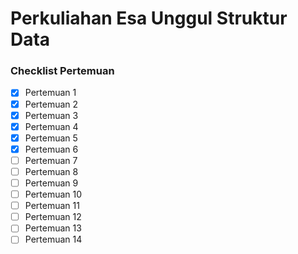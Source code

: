# Perkuliahan Esa Unggul Struktur Data 
### Checklist Pertemuan

- [x] Pertemuan 1
- [x] Pertemuan 2
- [x] Pertemuan 3
- [x] Pertemuan 4
- [x] Pertemuan 5
- [x] Pertemuan 6
- [ ] Pertemuan 7
- [ ] Pertemuan 8
- [ ] Pertemuan 9
- [ ] Pertemuan 10
- [ ] Pertemuan 11
- [ ] Pertemuan 12
- [ ] Pertemuan 13
- [ ] Pertemuan 14